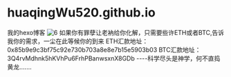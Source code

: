 # huaqingWu520.github.io
我的hexo博客
![6](https://user-images.githubusercontent.com/105301181/216501268-8c50ee94-9d49-400b-8779-1af4d533aed8.jpg)
如果你有罪孽让老衲给你化解，只需要些许ETH或者BTC,告诉我你的需求，一尘在此等候你的到来                                                                                                             ETH汇款地址：0x85b9e9c3bf75c92e730b703a8e8e7b15e5903b03                                                                                                                                    BTC汇款地址：3Q4rvMdhnk5hKVhPu6FrhPBanwsxnX8GDb                                                                                                                                           ----科学尽头是神学，何不直捣黄龙.......
